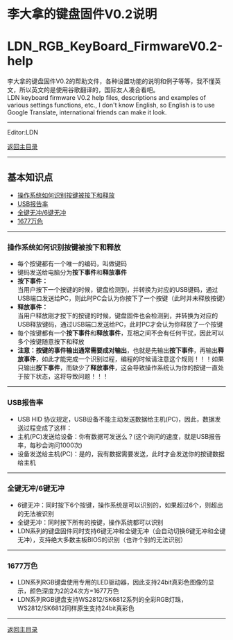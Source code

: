 ﻿李大拿的键盘固件V0.2说明
=====================
LDN_RGB_KeyBoard_FirmwareV0.2-help
=====================
李大拿的键盘固件V0.2的帮助文件，各种设置功能的说明和例子等等，我不懂英文，所以英文的是使用谷歌翻译的，国际友人凑合看吧。<br>
LDN keyboard firmware V0.2 help files, descriptions and examples of various settings functions, etc., I don't know English, so English is to use Google Translate, international friends can make it look.
****
Editor:LDN

[返回主目录](https://github.com/lswhome/LDN_RGB_KeyBoard_FirmwareV0.2-help "点击返回")

****
## 基本知识点     
   * [操作系统如何识别按键被按下和释放](#操作系统如何识别按键被按下和释放)
   * [USB报告率](#USB报告率)
   * [全键无冲/6键无冲](#全键无冲6键无冲)
   * [1677万色](#1677万色)
  ----
  
  
 ### 操作系统如何识别按键被按下和释放
   * 每个按键都有一个唯一的编码，叫做键码
   * 键码发送给电脑分为**按下事件**和**释放事件**
   * **按下事件：** <br>
    当用户按下一个按键的时候，键盘检测到，并转换为对应的USB键码，通过USB端口发送给PC，则此时PC会认为你按下了一个按键（此时并未释放按键）
   * **释放事件：** <br>
    当用户释放刚才按下的按键的时候，键盘固件也会检测到，并转换为对应的USB释放键码，通过USB端口发送给PC，此时PC才会认为你释放了一个按键
   * 每个按键都有一个**按下事件**和**释放事件**，互相之间不会有任何干扰，因此可以多个按键随意按下和释放
   * **注意：**按键的事件输出通常**需要成对输出**，也就是先输出**按下事件**，再输出**释放事件**，如此才能完成一个识别过程，编程的时候请注意这个规则！！！如果只输出**按下事件**，而缺少了**释放事件**，这会导致操作系统认为你的按键一直处于按下状态，这将导致问题！！！
  ----
 ### USB报告率
   * USB HID 协议规定，USB设备不能主动发送数据给主机(PC)，因此，数据发送过程变成了这样：
   * 主机(PC)发送给设备：你有数据可发送么？(这个询问的速度，就是USB报告率，每秒会询问1000次)
   * 设备发送给主机(PC)：是的，我有数据需要发送，此时才会发送你的按键数据给主机
  ----
 ### 全键无冲/6键无冲
   * 6键无冲：同时按下6个按键，操作系统是可以识别的，如果超过6个，则超出的无法被识别
   * 全键无冲：同时按下所有的按键，操作系统都可以识别
   * LDN系列的键盘固件同时支持6键无冲和全键无冲（会自动切换6键无冲和全键无冲），支持绝大多数主板BIOS的识别（也许个别的无法识别）
 ----
 ### 1677万色
   * LDN系列RGB键盘使用专用的LED驱动器，因此支持24bit真彩色图像的显示，颜色深度为2的24次方=1677万色
   * LDN系列RGB键盘支持WS2812/SK6812系列的全彩RGB灯珠，WS2812/SK6812同样原生支持24bit真彩色
 ----
[返回主目录](https://github.com/lswhome/LDN_RGB_KeyBoard_FirmwareV0.2-help "点击返回")






